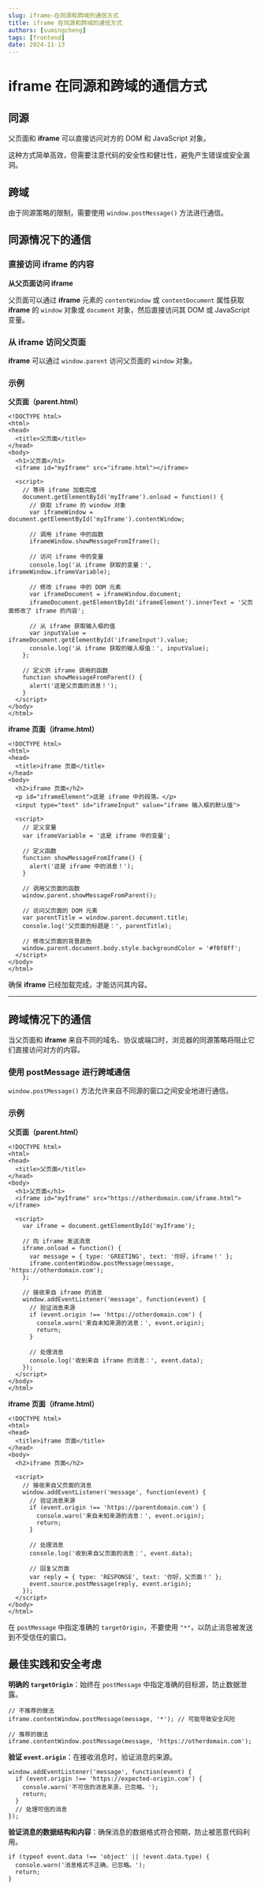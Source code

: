 ```yaml
---
slug: iframe-在同源和跨域的通信方式
title: iframe 在同源和跨域的通信方式
authors: [sumingcheng]
tags: [frontend]
date: 2024-11-13
---
```


# iframe 在同源和跨域的通信方式



 

## 同源  

父页面和 **iframe** 可以直接访问对方的 DOM 和 JavaScript 对象。

这种方式简单高效，但需要注意代码的安全性和健壮性，避免产生错误或安全漏洞。

## 跨域  

由于同源策略的限制，需要使用 `window.postMessage()` 方法进行通信。

## 同源情况下的通信  
### 直接访问 iframe 的内容  

**从父页面访问 iframe**

父页面可以通过 **iframe** 元素的 `contentWindow` 或 `contentDocument` 属性获取 **iframe** 的 `window` 对象或 `document` 对象，然后直接访问其 DOM 或 JavaScript 变量。

### 从 iframe 访问父页面  

**iframe** 可以通过 `window.parent` 访问父页面的 `window` 对象。

### 示例  

**父页面（parent.html）**

```
<!DOCTYPE html>
<html>
<head>
  <title>父页面</title>
</head>
<body>
  <h1>父页面</h1>
  <iframe id="myIframe" src="iframe.html"></iframe>
​
  <script>
    // 等待 iframe 加载完成
    document.getElementById('myIframe').onload = function() {
      // 获取 iframe 的 window 对象
      var iframeWindow = document.getElementById('myIframe').contentWindow;
​
      // 调用 iframe 中的函数
      iframeWindow.showMessageFromIframe();
​
      // 访问 iframe 中的变量
      console.log('从 iframe 获取的变量：', iframeWindow.iframeVariable);
​
      // 修改 iframe 中的 DOM 元素
      var iframeDocument = iframeWindow.document;
      iframeDocument.getElementById('iframeElement').innerText = '父页面修改了 iframe 的内容';
​
      // 从 iframe 获取输入框的值
      var inputValue = iframeDocument.getElementById('iframeInput').value;
      console.log('从 iframe 获取的输入框值：', inputValue);
    };
​
    // 定义供 iframe 调用的函数
    function showMessageFromParent() {
      alert('这是父页面的消息！');
    }
  </script>
</body>
</html>
```

**iframe 页面（iframe.html）**

```
<!DOCTYPE html>
<html>
<head>
  <title>iframe 页面</title>
</head>
<body>
  <h2>iframe 页面</h2>
  <p id="iframeElement">这是 iframe 中的段落。</p>
  <input type="text" id="iframeInput" value="iframe 输入框的默认值">
​
  <script>
    // 定义变量
    var iframeVariable = '这是 iframe 中的变量';
​
    // 定义函数
    function showMessageFromIframe() {
      alert('这是 iframe 中的消息！');
    }
​
    // 调用父页面的函数
    window.parent.showMessageFromParent();
​
    // 访问父页面的 DOM 元素
    var parentTitle = window.parent.document.title;
    console.log('父页面的标题是：', parentTitle);
​
    // 修改父页面的背景颜色
    window.parent.document.body.style.backgroundColor = '#f0f8ff';
  </script>
</body>
</html>
```

确保 **iframe** 已经加载完成，才能访问其内容。

  


---

  


## 跨域情况下的通信  

当父页面和 **iframe** 来自不同的域名、协议或端口时，浏览器的同源策略将阻止它们直接访问对方的内容。

### 使用 postMessage 进行跨域通信  

`window.postMessage()` 方法允许来自不同源的窗口之间安全地进行通信。

### 示例  

**父页面（parent.html）**

```
<!DOCTYPE html>
<html>
<head>
  <title>父页面</title>
</head>
<body>
  <h1>父页面</h1>
  <iframe id="myIframe" src="https://otherdomain.com/iframe.html"></iframe>
​
  <script>
    var iframe = document.getElementById('myIframe');
​
    // 向 iframe 发送消息
    iframe.onload = function() {
      var message = { type: 'GREETING', text: '你好，iframe！' };
      iframe.contentWindow.postMessage(message, 'https://otherdomain.com');
    };
​
    // 接收来自 iframe 的消息
    window.addEventListener('message', function(event) {
      // 验证消息来源
      if (event.origin !== 'https://otherdomain.com') {
        console.warn('来自未知来源的消息：', event.origin);
        return;
      }
​
      // 处理消息
      console.log('收到来自 iframe 的消息：', event.data);
    });
  </script>
</body>
</html>
```

**iframe 页面（iframe.html）**

```
<!DOCTYPE html>
<html>
<head>
  <title>iframe 页面</title>
</head>
<body>
  <h2>iframe 页面</h2>
​
  <script>
    // 接收来自父页面的消息
    window.addEventListener('message', function(event) {
      // 验证消息来源
      if (event.origin !== 'https://parentdomain.com') {
        console.warn('来自未知来源的消息：', event.origin);
        return;
      }
​
      // 处理消息
      console.log('收到来自父页面的消息：', event.data);
​
      // 回复父页面
      var reply = { type: 'RESPONSE', text: '你好，父页面！' };
      event.source.postMessage(reply, event.origin);
    });
  </script>
</body>
</html>
```

在 `postMessage` 中指定准确的 `targetOrigin`，不要使用 `"*"`，以防止消息被发送到不受信任的窗口。

## 最佳实践和安全考虑  

**明确的 `targetOrigin`**：始终在 `postMessage` 中指定准确的目标源，防止数据泄露。

```
// 不推荐的做法
iframe.contentWindow.postMessage(message, '*'); // 可能导致安全风险
​
// 推荐的做法
iframe.contentWindow.postMessage(message, 'https://otherdomain.com');

```

**验证 `event.origin`**：在接收消息时，验证消息的来源。

```
window.addEventListener('message', function(event) {
  if (event.origin !== 'https://expected-origin.com') {
    console.warn('不可信的消息来源，已忽略。');
    return;
  }
  // 处理可信的消息
});

```

**验证消息的数据结构和内容**：确保消息的数据格式符合预期，防止被恶意代码利用。

```
if (typeof event.data !== 'object' || !event.data.type) {
  console.warn('消息格式不正确，已忽略。');
  return;
}

```